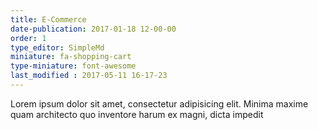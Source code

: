 ```yaml
---
title: E-Commerce
date-publication: 2017-01-18 12-00-00
order: 1
type_editor: SimpleMd
miniature: fa-shopping-cart
type-miniature: font-awesome
last_modified : 2017-05-11 16-17-23
---
```

Lorem ipsum dolor sit amet, consectetur adipisicing elit. Minima maxime quam architecto quo inventore harum ex magni, dicta impedit